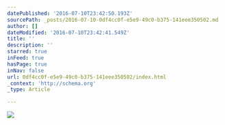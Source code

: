 ```yaml
---
datePublished: '2016-07-10T23:42:50.193Z'
sourcePath: _posts/2016-07-10-0df4cc0f-e5e9-49c0-b375-141eee350502.md
author: []
dateModified: '2016-07-10T23:42:41.549Z'
title: ''
description: ''
starred: true
inFeed: true
hasPage: true
inNav: false
url: 0df4cc0f-e5e9-49c0-b375-141eee350502/index.html
_context: 'http://schema.org'
_type: Article

---
```

![](https://the-grid-user-content.s3-us-west-2.amazonaws.com/fd2fe9e5-aad7-4f45-9340-91915dfef464.jpg)